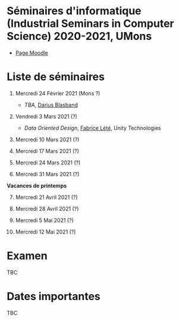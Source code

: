 # Séminaires d'informatique (Industrial Seminars in Computer Science) 2020-2021, UMons

- [Page Moodle](https://moodle.umons.ac.be/course/view.php?id=455)

# Liste de séminaires

1.	Mercredi 24 Février 2021 (Mons ?)

	* *TBA*, [Darius Blasband](https://www.dariusblasband.com/)


2.  Vendredi 3 Mars 2021 (?)

	* 	*Data Oriented Design*, [Fabrice Lété](https://www.linkedin.com/in/letef/?originalSubdomain=be), Unity Technologies


3.	Mercredi 10 Mars 2021 (?)

4.	Mercredi 17 Mars 2021 (?)

5.	Mercredi 24 Mars 2021 (?)

6.	Mercredi 31 Mars 2021 (?)


**Vacances de printemps**

7.	Mercredi 21 Avril 2021 (?)

8.	Mercredi 28 Avril 2021 (?)

9. 	Mercredi 5 Mai 2021 (?)

10. Mercredi 12 Mai 2021 (?)

# Examen

TBC

# Dates importantes

TBC

